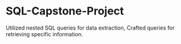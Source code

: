 # SQL-Capstone-Project
Utilized nested SQL queries for data extraction, Crafted queries for retrieving specific information.
